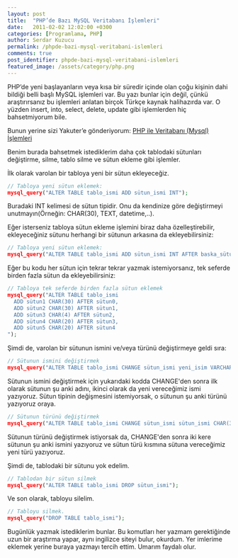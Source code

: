 ```yaml
---
layout: post
title:  "PHP’de Bazı MySQL Veritabanı İşlemleri"
date:   2011-02-02 12:02:00 +0300
categories: [Programlama, PHP]
author: Serdar Kuzucu
permalink: /phpde-bazi-mysql-veritabani-islemleri
comments: true
post_identifier: phpde-bazi-mysql-veritabani-islemleri
featured_image: /assets/category/php.png
---
```


PHP’de yeni başlayanların veya kısa bir süredir içinde olan çoğu kişinin dahi bildiği belli başlı MySQL işlemleri var. 
Bu yazı bunlar için değil, çünkü araştırırsanız bu işlemleri anlatan birçok Türkçe kaynak halihazırda var. 
O yüzden insert, into, select, delete, update gibi işlemlerden hiç bahsetmiyorum bile. 

<!--more-->

Bunun yerine sizi Yakuter’e gönderiyorum: 
[PHP ile Veritabanı (Mysql) İşlemleri](http://www.yakuter.com/php-ile-veritabani-mysql-islemleri/)

Benim burada bahsetmek istediklerim daha çok tablodaki sütunları değiştirme, 
silme, tablo silme ve sütun ekleme gibi işlemler.

İlk olarak varolan bir tabloya yeni bir sütun ekleyeceğiz.

```php
// Tabloya yeni sütun eklemek:
mysql_query("ALTER TABLE tablo_ismi ADD sütun_ismi INT");
```

Buradaki INT kelimesi de sütun tipidir. 
Onu da kendinize göre değiştirmeyi unutmayın(Örneğin: CHAR(30), TEXT, datetime,..).

Eğer isterseniz tabloya sütun ekleme işlemini biraz daha özelleştirebilir, 
ekleyeceğiniz sütunu herhangi bir sütunun arkasına da ekleyebilirsiniz:

```php
// Tabloya yeni sütun eklemek:
mysql_query("ALTER TABLE tablo_ismi ADD sütun_ismi INT AFTER baska_sütun_ismi");
```

Eğer bu kodu her sütun için tekrar tekrar yazmak istemiyorsanız, 
tek seferde birden fazla sütun da ekleyebilirsiniz:

```php
// Tabloya tek seferde birden fazla sütun eklemek
mysql_query("ALTER TABLE tablo_ismi
  ADD sütun1 CHAR(30) AFTER sütun0,
  ADD sütun2 CHAR(30) AFTER sütun1,
  ADD sütun3 CHAR(4) AFTER sütun2,
  ADD sütun4 CHAR(20) AFTER sütun3,
  ADD sütun5 CHAR(20) AFTER sütun4
");
```

Şimdi de, varolan bir sütunun ismini ve/veya türünü değiştirmeye geldi sıra:

```php
// Sütunun ismini değiştirmek
mysql_query("ALTER TABLE tablo_ismi CHANGE sütun_ismi yeni_isim VARCHAR(15)");
```

Sütunun ismini değiştirmek için yukarıdaki kodda CHANGE'den sonra ilk olarak sütunun şu anki adını,
ikinci olarak da yeni vereceğimiz ismi yazıyoruz. 
Sütun tipinin değişmesini istemiyorsak, o sütunun şu anki türünü yazıyoruz oraya.

```php
// Sütunun türünü değiştirmek
mysql_query("ALTER TABLE tablo_ismi CHANGE sütun_ismi sütun_ismi CHAR(30)");
```

Sütunun türünü değiştirmek istiyorsak da, 
CHANGE'den sonra iki kere sütunun şu anki ismini yazıyoruz 
ve sütun türü kısmına sütuna vereceğimiz yeni türü yazıyoruz.

Şimdi de, tablodaki bir sütunu yok edelim.

```php
// Tablodan bir sütun silmek
mysql_query("ALTER TABLE tablo_ismi DROP sütun_ismi");
```

Ve son olarak, tabloyu silelim.

```php
// Tabloyu silmek.
mysql_query("DROP TABLE tablo_ismi");
```

Bugünlük yazmak istediklerim bunlar. 
Bu komutları her yazmam gerektiğinde uzun bir araştırma yapar, aynı ingilizce siteyi bulur, okurdum. 
Yer imlerime eklemek yerine buraya yazmayı tercih ettim. 
Umarım faydalı olur.
